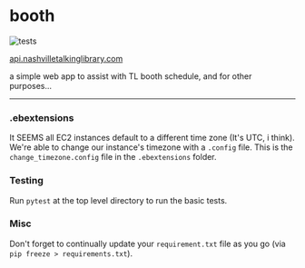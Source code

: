 # booth

![tests](https://github.com/Nashville-Public-Library/booth/actions/workflows/main.yml/badge.svg)

[api.nashvilletalkinglibrary.com](https://api.nashvilletalkinglibrary.com)

 a simple web app to assist with TL booth schedule, and for other purposes...

 ----

 ### .ebextensions

 It SEEMS all EC2 instances default to a different time zone (It's UTC, i think). We're able to change our instance's timezone with a `.config` file. This is the `change_timezone.config` file in the `.ebextensions` folder.

### Testing
Run `pytest` at the top level directory to run the basic tests.

### Misc

Don't forget to continually update your `requirement.txt` file as you go (via `pip freeze > requirements.txt`).

